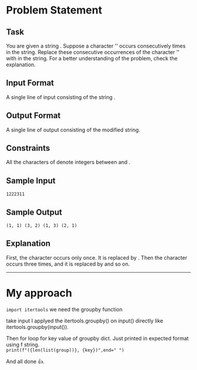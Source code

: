 # Problem Statement
## Task
You are given a string . Suppose a character '' occurs consecutively  times in the string. Replace these consecutive occurrences of the character '' with  in the string.
For a better understanding of the problem, check the explanation.
## Input Format
A single line of input consisting of the string .
## Output Format
A single line of output consisting of the modified string.
## Constraints
All the characters of  denote integers between  and .

## Sample Input
`1222311`
## Sample Output
`(1, 1) (3, 2) (1, 3) (2, 1)`
## Explanation
First, the character  occurs only once. It is replaced by . Then the character  occurs three times, and it is replaced by  and so on.
<hr>

# My approach
`import itertools` we need the groupby function

take input I applyed the itertools.groupby() on input() directly like itertools.groupby(input()).

Then for loop for key value of groupby dict. Just printed in expected format using f string.  
`print(f"({len(list(group))}, {key})",end=" ")`

And all done 👍.
